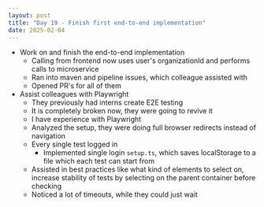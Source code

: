 ```yaml
---
layout: post
title: "Day 19 - Finish first end-to-end implementation"
date: 2025-02-04
---
```


- Work on and finish the end-to-end implementation
  - Calling from frontend now uses user's organizationId and performs calls to microservice
  - Ran into maven and pipeline issues, which colleague assisted with
  - Opened PR's for all of them
- Assist colleagues with Playwright
  - They previously had interns create E2E testing
  - It is completely broken now, they were going to revive it
  - I have experience with Playwright
  - Analyzed the setup, they were doing full browser redirects instead of navigation
  - Every single test logged in
    - Implemented single login `setup.ts`, which saves localStorage to a file
    which each test can start from
  - Assisted in best practices like what kind of elements to select on,
  increase stability of tests by selecting on the parent container before checking
  - Noticed a lot of timeouts, while they could just wait
